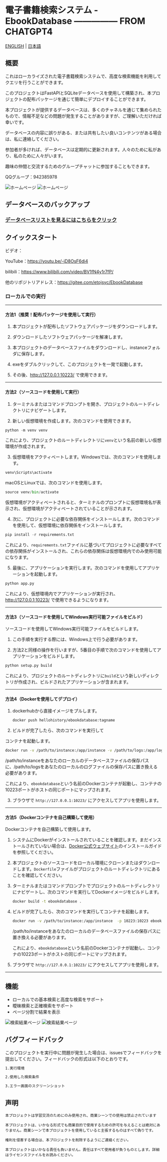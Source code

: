 # 電子書籍検索システム - EbookDatabase ————— FROM CHATGPT4

[ENGLISH](README_EN.md) | [日本語](README_JP.md)

## 概要

これはローカライズされた電子書籍検索システムで、高度な検索機能を利用してクエリを行うことができます。

このプロジェクトはFastAPIとSQLiteデータベースを使用して構築され、本プロジェクトの配布パッケージを通じて簡単にデプロイすることができます。

本プロジェクトが提供するデータベースは、多くのチャネルを通じて集められたもので、情報不足などの問題が発生することがありますが、ご理解いただければ幸いです。

データベースの内容に誤りがある、または共有したい良いコンテンツがある場合は、私に連絡してください。

参加者が多ければ、データベースは定期的に更新されます。人々のために私があり、私のために人々がいます。

趣味の仲間と交流するためのグループチャットに参加することもできます。

QQグループ：942385978

![ホームページ](image/img.png)
![ホームページ](image/img_1.png)

## データベースのバックアップ

### [データベースリストを見るにはこちらをクリック](Markdown/データベースダウンロードドキュメント.md)

## クイックスタート

ビデオ：

YouTube：https://youtu.be/-jD8OsF6di4

bilibili：https://www.bilibili.com/video/BV1fN4y1r7fP/

他のリポジトリアドレス：https://gitee.com/etojsyc/EbookDatabase

### ローカルでの実行

---

#### 方法1（推奨！配布パッケージを使用して実行）

1. 本プロジェクトが配布したソフトウェアパッケージをダウンロードします。

2. ダウンロードしたソフトウェアパッケージを解凍します。

3. 本プロジェクトのデータベースファイルをダウンロードし、instanceフォルダに保存します。

4. exeをダブルクリックして、このプロジェクトを一発で起動します。

5. その後、http://127.0.0.1:10223/ で使用できます。

---

#### 方法2（ソースコードを使用して実行）

1. ターミナルまたはコマンドプロンプトを開き、プロジェクトのルートディレクトリにナビゲートします。

2. 新しい仮想環境を作成します。次のコマンドを使用できます。

```python
python -m venv venv
```

これにより、プロジェクトのルートディレクトリに`venv`という名前の新しい仮想環境が作成されます。

3. 仮想環境をアクティベートします。Windowsでは、次のコマンドを使用します。

```python
venv\Scripts\activate
```

macOSとLinuxでは、次のコマンドを使用します。

```python
source venv/bin/activate
```

仮想環境がアクティベートされると、ターミナルのプロンプトに仮想環境名が表示され、仮想環境がアクティベートされていることが示されます。

4. 次に、プロジェクトに必要な依存関係をインストールします。次のコマンドを使用して、仮想環境に依存関係をインストールします。

```python
pip install -r requirements.txt
```

これにより、`requirements.txt`ファイルに基づいてプロジェクトに必要なすべての依存関係がインストールされ、これらの依存関係は仮想環境内でのみ使用可能になります。

5. 最後に、アプリケーションを実行します。次のコマンドを使用してアプリケーションを起動します。

```python
python app.py
```
これにより、仮想環境内でアプリケーションが実行され、http://127.0.0.1:10223/ で使用できるようになります。

---
#### 方法3（ソースコードを使用してWindows実行可能ファイルをビルド）

ソースコードを使用してWindows実行可能ファイルをビルドします。

1. この手順を実行する際には、Windows上で行う必要があります。

2. 方法2と同様の操作を行いますが、5番目の手順で次のコマンドを使用してアプリケーションをビルドします。

```python
python setup.py build
```

これにより、プロジェクトのルートディレクトリに`build`という新しいディレクトリが作成され、ビルドされたアプリケーションが含まれます。

---
#### 方法4（Dockerを使用してデプロイ）

1. dockerhubから直接イメージをプルします。

   ```bash
   docker push hellohistory/ebookdatabase:tagname
   ```
2. ビルドが完了したら、次のコマンドを実行して

コンテナを起動します。

   ```bash
   docker run -v /path/to/instance:/app/instance -v /path/to/logs:/app/logs  -p 10223:10223 ebookdatabase
   ```
   /path/to/instanceをあなたのローカルのデータベースファイルの保存パスに、/path/to/logsをあなたのローカルのログファイルの保存パスに置き換える必要があります。

   これにより、`ebookdatabase`という名前のDockerコンテナが起動し、コンテナの10223ポートがホストの同じポートにマップされます。

3. ブラウザで `http://127.0.0.1:10223/` にアクセスしてアプリを使用します。

---
#### 方法5（Dockerコンテナを自己構築して使用）

Dockerコンテナを自己構築して使用します。

1. システムにDockerがインストールされていることを確認します。まだインストールされていない場合は、[Docker公式ウェブサイト](https://www.docker.com/)のインストールガイドを参照してください。

2. 本プロジェクトのソースコードをローカル環境にクローンまたはダウンロードします。`Dockerfile`ファイルがプロジェクトのルートディレクトリにあることを確認してください。

3. ターミナルまたはコマンドプロンプトでプロジェクトのルートディレクトリにナビゲートし、次のコマンドを実行してDockerイメージをビルドします。

   ```bash
   docker build -t ebookdatabase .
   ```

4. ビルドが完了したら、次のコマンドを実行してコンテナを起動します。

   ```bash
   docker run -v /path/to/instance:/app/instance  -p 10223:10223 ebookdatabase
   ```
   /path/to/instanceをあなたのローカルのデータベースファイルの保存パスに置き換える必要があります。

   これにより、`ebookdatabase`という名前のDockerコンテナが起動し、コンテナの10223ポートがホストの同じポートにマップされます。

5. ブラウザで `http://127.0.0.1:10223/` にアクセスしてアプリを使用します。

---

## 機能

- ローカルでの基本検索と高度な検索をサポート
- 曖昧検索と正確検索をサポート
- ページ分割で結果を表示

![検索結果ページ](image/img_3.png)
![検索結果ページ](image/img_4.png)

## バグフィードバック

このプロジェクトを実行中に問題が発生した場合は、issuesでフィードバックを提出してください。フィードバックの形式は以下のとおりです。
```bash
1.実行環境

2.使用した検索条件

3.エラー画面のスクリーンショット
```

## 声明
   ```
本プロジェクトは学習交流のためにのみ使用され、商業シーンでの使用は禁止されています

本プロジェクトは、いかなる形式でも商業目的で使用するための許可を与えることは絶対にありません。商業シーンで本プロジェクトを使用していると主張するものはすべて偽りです。

権利を侵害する場合は、本プロジェクトを削除するようにご連絡ください。

本プロジェクトはいかなる責任も負いません。責任はすべて使用者が負うものとします。詳細はライセンスファイルをお読みください。
   ```